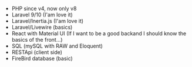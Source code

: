 - PHP since v4, now only v8
- Laravel 9/10 (I'am love it)
- Laravel/Inertia.js (I'am love it)
- Laravel/Livewire (basics)
- React with Material UI (If I want to be a good backand I should know the basics of the front...)
- SQL (mySQL with RAW and Eloquent)
- RESTApi (client side)
- FireBird database (basic)
